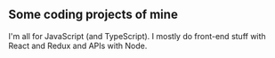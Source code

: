 ## Some coding projects of mine

I'm all for JavaScript (and TypeScript). I mostly do front-end stuff with React and Redux and APIs with Node.
